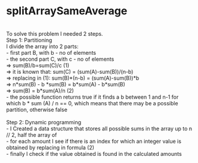 # splitArraySameAverage
<br>
To solve this problem I needed 2 steps.
<br>
Step 1: Partitioning<br>
    I divide the array into 2 parts:<br>
    - first part B, with b - no of elements<br>
    - the second part C, with c - no of elements<br>
    => sum(B)/b=sum(C)/c (1)<br>
        => it is known that: sum(C) = (sum(A)-sum(B))/(n-b)<br>
        => replacing in (1): sum(B)*(n-b) = (sum(A)-sum(B))*b<br>
        => n*sum(B) - b *sum(B) = b*sum(A) - b*sum(B)<br>
        => sum(B) = b*sum(A)/n (2)<br>
    - the possible function returns true if it finds a b between 1 and n-1 for which b * sum (A) / n == 0,
     which means that there may be a possible partition, otherwise false<br>
<br>
Step 2: Dynamic programming
<br>
    - I Created a data structure that stores all possible sums in the array up to n // 2, half the array of<br>
    - for each amount I see if there is an index for which an integer value is obtained by replacing in formula (2)<br>
    - finally I check if the value obtained is found in the calculated amounts<br>

